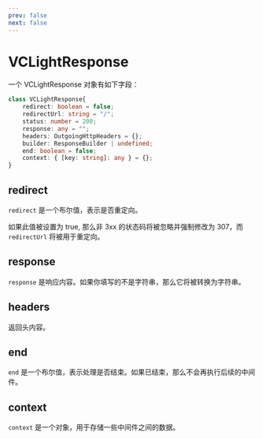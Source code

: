 ```yaml
---
prev: false
next: false
---
```


# VCLightResponse

一个 VCLightResponse 对象有如下字段：

```typescript
class VCLightResponse{
    redirect: boolean = false;
    redirectUrl: string = "/";
    status: number = 200;
    response: any = "";
    headers: OutgoingHttpHeaders = {};
    builder: ResponseBuilder | undefined;
    end: boolean = false;
    context: { [key: string]: any } = {};
}
```

## redirect

`redirect` 是一个布尔值，表示是否重定向。

如果此值被设置为 true, 那么非 3xx 的状态码将被忽略并强制修改为 307，而 `redirectUrl` 将被用于重定向。

## response

`response` 是响应内容。如果你填写的不是字符串，那么它将被转换为字符串。

## headers

返回头内容。

## end

`end` 是一个布尔值，表示处理是否结束。如果已结束，那么不会再执行后续的中间件。

## context

`context` 是一个对象，用于存储一些中间件之间的数据。
